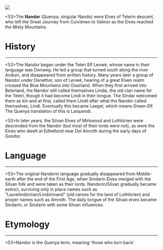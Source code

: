 ![](characters/galadriel/7.jpg)

<53>The **Nandor** (Quenya; singular Nando) were Elves of Telerin descent, who left the Great Journey from Cuiviénen to Valinor as the Elves reached the Misty Mountains.

# History
---

<53>The Nandor began under the Teleri Elf Lenwë, whose name in their language was Denweg. He led a group that turned south along the river Anduin, and disappeared from written history. Many years later a group of Nandor under Denethor, son of Lenwë, hearing of a great Elven realm crossed the Blue Mountains into Ossiriand. When they first arrived into Beleriand, the Nandor still called themselves Lindai, the old clan name for the Teleri, though it had become Lindi in their tongue. The Sindar welcomed them as kin and at first, called them Lindil after what the Nandor called themselves, Lindi. Eventually this became Laegel, which means Green-Elf. The Quenya translation of this is Laiquendi.

<53>In later years, the Silvan Elves of Mirkwood and Lothlórien were descended from the Nandor (but most of their lords were not), as were the Elves who dwelt at Edhellond near Dol Amroth during the early days of Gondor.

# Language

---

<53>The original Nandorin language gradually disappeared from Middle-earth after the end of the First Age, when Sindarin Elves merged with the Silvan folk and were taken as their lords. Nandorin/Silvan gradually became extinct, surviving only in place names such as "Laurelindórinan/Lindórinand" (old names for the land of Lothlórien) and proper names such as Amroth. The daily tongue of the Silvan elves became Sindarin, or Sindarin with some Silvan influences.

# Etymology

---

<53>Nandor is the Quenya term, meaning 'those who turn back'.
